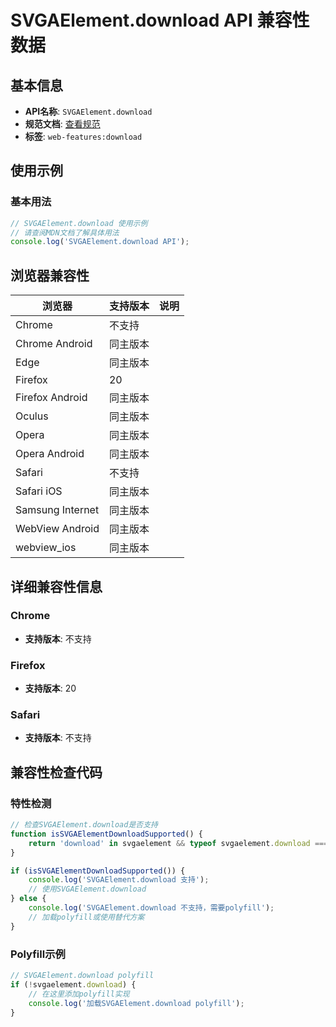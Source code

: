 # SVGAElement.download API 兼容性数据

## 基本信息

- **API名称**: `SVGAElement.download`
- **规范文档**: [查看规范](https://svgwg.org/svg2-draft/linking.html#__svg__SVGAElement__download)
- **标签**: `web-features:download`

## 使用示例

### 基本用法

```javascript
// SVGAElement.download 使用示例
// 请查阅MDN文档了解具体用法
console.log('SVGAElement.download API');
```

## 浏览器兼容性

| 浏览器 | 支持版本 | 说明 |
|--------|----------|------|
| Chrome | 不支持 |  |
| Chrome Android | 同主版本 |  |
| Edge | 同主版本 |  |
| Firefox | 20 |  |
| Firefox Android | 同主版本 |  |
| Oculus | 同主版本 |  |
| Opera | 同主版本 |  |
| Opera Android | 同主版本 |  |
| Safari | 不支持 |  |
| Safari iOS | 同主版本 |  |
| Samsung Internet | 同主版本 |  |
| WebView Android | 同主版本 |  |
| webview_ios | 同主版本 |  |

## 详细兼容性信息

### Chrome

- **支持版本**: 不支持

### Firefox

- **支持版本**: 20

### Safari

- **支持版本**: 不支持

## 兼容性检查代码

### 特性检测

```javascript
// 检查SVGAElement.download是否支持
function isSVGAElementDownloadSupported() {
    return 'download' in svgaelement && typeof svgaelement.download === 'function';
}

if (isSVGAElementDownloadSupported()) {
    console.log('SVGAElement.download 支持');
    // 使用SVGAElement.download
} else {
    console.log('SVGAElement.download 不支持，需要polyfill');
    // 加载polyfill或使用替代方案
}
```

### Polyfill示例

```javascript
// SVGAElement.download polyfill
if (!svgaelement.download) {
    // 在这里添加polyfill实现
    console.log('加载SVGAElement.download polyfill');
}
```

